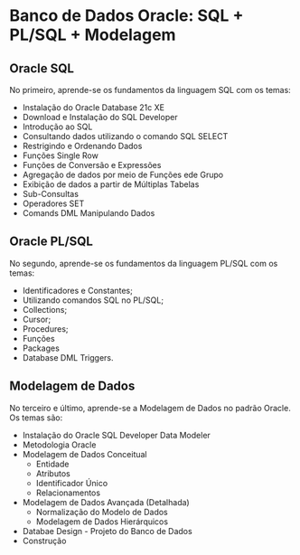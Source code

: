 # Banco de Dados Oracle: SQL + PL/SQL + Modelagem

## Oracle SQL
No primeiro, aprende-se os fundamentos da linguagem SQL com os temas:
- Instalação do Oracle Database 21c XE
- Download e Instalação do SQL Developer
- Introdução ao SQL
- Consultando dados utilizando o comando SQL SELECT
- Restrigindo e Ordenando Dados
- Funções Single Row
- Funções de Conversão e Expressões
- Agregação de dados por meio de Funções ede Grupo
- Exibição de dados a partir de Múltiplas Tabelas
- Sub-Consultas
- Operadores SET
- Comands DML Manipulando Dados

## Oracle PL/SQL
No segundo, aprende-se os fundamentos da linguagem PL/SQL com os temas:
- Identificadores e Constantes;
- Utilizando comandos SQL no PL/SQL; 
- Collections; 
- Cursor; 
- Procedures;
- Funções
- Packages  
- Database DML Triggers.
 
## Modelagem de Dados
No terceiro e último, aprende-se a Modelagem de Dados no padrão Oracle. Os temas são:
- Instalação do Oracle SQL Developer Data Modeler
- Metodologia Oracle
- Modelagem de Dados Conceitual
    - Entidade
    - Atributos
    - Identificador Único
    - Relacionamentos    
- Modelagem de Dados Avançada (Detalhada)
    - Normalização do Modelo de Dados
    - Modelagem de Dados Hierárquicos    
- Databae Design - Projeto do Banco de Dados
- Construção
